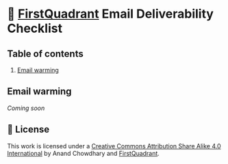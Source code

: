 # 📧 [FirstQuadrant](https://firstquadrant.ai?utm_source=github&utm_medium=readme&utm_campaign=email-deliverability-checklist) Email Deliverability Checklist

## Table of contents

1. [Email warming](#email-warming)

## Email warming

_Coming soon_

## 📄 License

This work is licensed under a [Creative Commons Attribution Share Alike 4.0 International](./LICENSE) by Anand Chowdhary and [FirstQuadrant](https://firstquadrant.ai?utm_source=github&utm_medium=readme&utm_campaign=email-deliverability-checklist).
